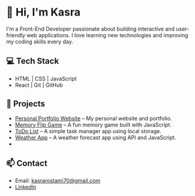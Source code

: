 # 👋 Hi, I'm Kasra

I'm a Front-End Developer passionate about building interactive and user-friendly web applications. I love learning new technologies and improving my coding skills every day.

## 💻 Tech Stack
- HTML | CSS | JavaScript
- React | Git | GitHub

## 📂 Projects
- [Personal Portfolio Website](https://kasra7r.github.io/Personal-Portfolio-Website/) – My personal website and portfolio.
- [Memory Flip Game](https://kasra7r.github.io/MemoryGame/) – A fun memory game built with JavaScript.
- [ToDo List](https://kasra7r.github.io/ToDoLiast/) – A simple task manager app using local storage.
- [Weather App](https://kasra7r.github.io/Weather-App/) – A weather forecast app using API and JavaScript.
- 
## 📫 Contact
- Email: kasrarostami70@gmail.com  
- [LinkedIn](https://www.linkedin.com/in/kasra7r/)

